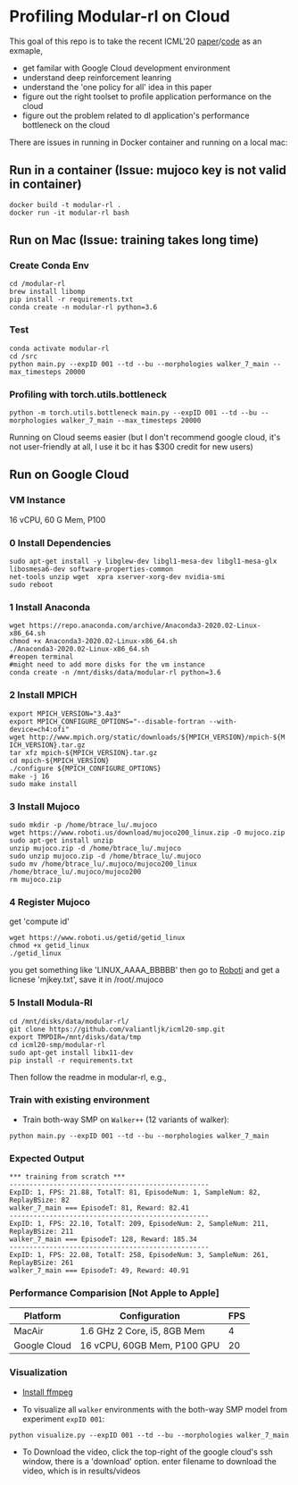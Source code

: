 # Profiling Modular-rl on Cloud
This goal of this repo is to take the recent ICML'20 [paper](https://www.cs.cmu.edu/~dpathak/papers/modular-rl.pdf)/[code](https://github.com/huangwl18/modular-rl) as an exmaple,
* get familar with Google Cloud development environment
* understand deep reinforcement leanring
* understand the 'one policy for all' idea in this paper
* figure out the right toolset to profile application performance on the cloud
* figure out the problem related to dl application's performance bottleneck on the cloud

There are issues in running in Docker container and running on a local mac:

## Run in a container (Issue: mujoco key is not valid in container)
```Shell
docker build -t modular-rl .
docker run -it modular-rl bash 
```

## Run on Mac (Issue: training takes long time)
### Create Conda Env
```Shell
cd /modular-rl
brew install libomp 
pip install -r requirements.txt
conda create -n modular-rl python=3.6
```
### Test
```Shell
conda activate modular-rl
cd /src
python main.py --expID 001 --td --bu --morphologies walker_7_main --max_timesteps 20000
```
### Profiling with torch.utils.bottleneck
```Shell
python -m torch.utils.bottleneck main.py --expID 001 --td --bu --morphologies walker_7_main --max_timesteps 20000
```


Running on Cloud seems easier (but I don't recommend google cloud, it's not user-friendly at all, I use it bc it has $300 credit for new users)

## Run on Google Cloud
### VM Instance
16 vCPU, 60 G Mem, P100
### 0 Install Dependencies

```Shell
sudo apt-get install -y libglew-dev libgl1-mesa-dev libgl1-mesa-glx libosmesa6-dev software-properties-common 
net-tools unzip wget  xpra xserver-xorg-dev nvidia-smi
sudo reboot
```

### 1 Install Anaconda

```shell
wget https://repo.anaconda.com/archive/Anaconda3-2020.02-Linux-x86_64.sh
chmod +x Anaconda3-2020.02-Linux-x86_64.sh
./Anaconda3-2020.02-Linux-x86_64.sh
#reopen terminal
#might need to add more disks for the vm instance
conda create -n /mnt/disks/data/modular-rl python=3.6
```

### 2 Install MPICH 
```Shell
export MPICH_VERSION="3.4a3"
export MPICH_CONFIGURE_OPTIONS="--disable-fortran --with-device=ch4:ofi"
wget http://www.mpich.org/static/downloads/${MPICH_VERSION}/mpich-${M
ICH_VERSION}.tar.gz 
tar xfz mpich-${MPICH_VERSION}.tar.gz
cd mpich-${MPICH_VERSION}
./configure ${MPICH_CONFIGURE_OPTIONS}
make -j 16
sudo make install
```
### 3 Install Mujoco

```Shell
sudo mkdir -p /home/btrace_lu/.mujoco
wget https://www.roboti.us/download/mujoco200_linux.zip -O mujoco.zip
sudo apt-get install unzip
unzip mujoco.zip -d /home/btrace_lu/.mujoco
sudo unzip mujoco.zip -d /home/btrace_lu/.mujoco
sudo mv /home/btrace_lu/.mujoco/mujoco200_linux /home/btrace_lu/.mujoco/mujoco200
rm mujoco.zip
```

### 4 Register Mujoco
get 'compute id'
```Shell
wget https://www.roboti.us/getid/getid_linux
chmod +x getid_linux
./getid_linux
```
you get something like 'LINUX_AAAA_BBBBB'
then go to [Roboti](https://www.roboti.us/license.html) and get a licnese 'mjkey.txt', save it in /root/.mujoco


### 5 Install Modula-Rl
```Shell
cd /mnt/disks/data/modular-rl/
git clone https://github.com/valiantljk/icml20-smp.git
export TMPDIR=/mnt/disks/data/tmp
cd icml20-smp/modular-rl
sudo apt-get install libx11-dev
pip install -r requirements.txt 
```


Then follow the readme in modular-rl, e.g., 

### Train with existing environment
- Train both-way SMP on ``Walker++`` (12 variants of walker):
```Shell
python main.py --expID 001 --td --bu --morphologies walker_7_main
  ```

### Expected Output  
```Shell
*** training from scratch ***
--------------------------------------------------
ExpID: 1, FPS: 21.88, TotalT: 81, EpisodeNum: 1, SampleNum: 82, ReplayBSize: 82
walker_7_main === EpisodeT: 81, Reward: 82.41
--------------------------------------------------
ExpID: 1, FPS: 22.10, TotalT: 209, EpisodeNum: 2, SampleNum: 211, ReplayBSize: 211
walker_7_main === EpisodeT: 128, Reward: 185.34
--------------------------------------------------
ExpID: 1, FPS: 22.08, TotalT: 258, EpisodeNum: 3, SampleNum: 261, ReplayBSize: 261
walker_7_main === EpisodeT: 49, Reward: 40.91
```

### Performance Comparision [Not Apple to Apple]
| Platform      | Configuration                 |  FPS   | 
| ------------- | ----------------------------- | ------ |
| MacAir         | 1.6 GHz 2 Core, i5, 8GB Mem  |   4    |
| Google Cloud  | 16 vCPU, 60GB Mem, P100 GPU   |   20   |

### Visualization
- [Install ffmpeg](https://tecadmin.net/install-ffmpeg-on-linux/)

- To visualize all ``walker`` environments with the both-way SMP model from experiment ``expID 001``:
```Shell
python visualize.py --expID 001 --td --bu --morphologies walker_7_main
```
- To Download the video, click the top-right of the google cloud's ssh window, there is a 'download' option. enter filename to download the video, which is in results/videos

